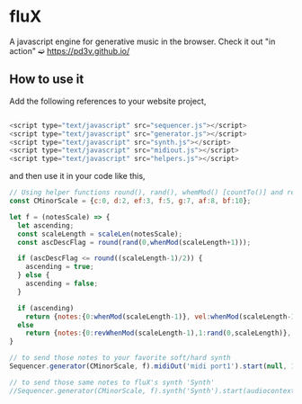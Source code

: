 # fluX
A javascript engine for generative music in the browser. Check it out "in action" ➫ https://pd3v.github.io/

## How to use it
Add the following references to your website project,

```javascript

<script type="text/javascript" src="sequencer.js"></script>
<script type="text/javascript" src="generator.js"></script>
<script type="text/javascript" src="synth.js"></script>
<script type="text/javascript" src="midiout.js"></script>
<script type="text/javascript" src="helpers.js"></script>

```

and then use it in your code like this,

```javascript
// Using helper functions round(), rand(), whemMod() [countTo()] and revWhenMod [countFrom()]
const CMinorScale = {c:0, d:2, ef:3, f:5, g:7, af:8, bf:10};

let f = (notesScale) => {
  let ascending;
  const scaleLength = scaleLen(notesScale);
  const ascDescFlag = round(rand(0,whenMod(scaleLength+1)));

  if (ascDescFlag <= round((scaleLength-1)/2)) {
    ascending = true;
  } else {
    ascending = false;
  }

  if (ascending)
    return {notes:{0:whenMod(scaleLength-1)}, vel:whenMod(scaleLength-1)>=0 && whenMod(scaleLength-1)<=3? 127:39, dur:8, oct:4}; // solo note
  else
    return {notes:{0:revWhenMod(scaleLength-1),1:rand(0,scaleLength)}, vel:revWhenMod(scaleLength-1)>3 && revWhenMod(scaleLength-1)<=scaleLength-1? 15:127, dur:16, oct:2}; // 2 notes
}

// to send those notes to your favorite soft/hard synth
Sequencer.generator(CMinorScale, f).midiOut('midi port1').start(null, 120);

// to send those same notes to fluX's synth 'Synth'
//Sequencer.generator(CMinorScale, f).synth('Synth').start(audiocontext, 120);
```
